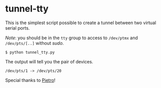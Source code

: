 # tunnel-tty
This is the simplest script possible to create a tunnel between two virtual serial ports.

*Note*: you should be in the ```tty``` group to access to ```/dev/ptmx``` and ```/dev/pts/[..]``` without *sudo*.

```
$ python tunnel_tty.py
```

The output will tell you the pair of devices.
```
/dev/pts/1 -> /dev/pts/20
```

Special thanks to [Pietro](https://github.com/plorefice)!
